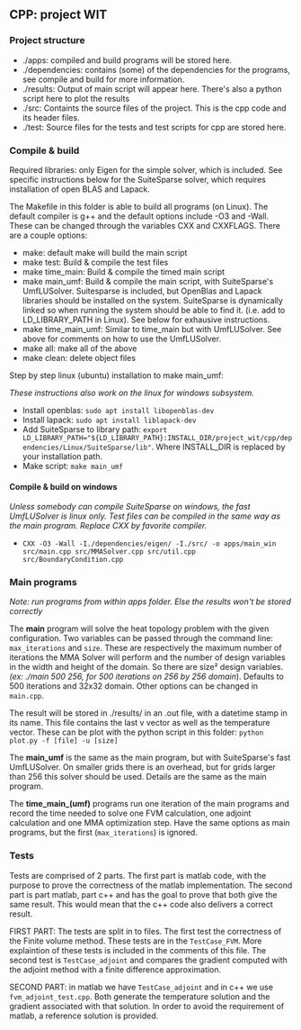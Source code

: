 ## CPP: project WIT
### Project structure
- ./apps: compiled and build programs will be stored here.
- ./dependencies: contains (some) of the dependencies for the programs, see
compile and build for more information.
- ./results: Output of main script will appear here. There's also a 
python script here to plot the results
- ./src: Containts the source files of the project. This is the cpp code 
and its header files.
- ./test: Source files for the tests and test scripts for cpp are stored here.
### Compile & build
Required libraries: only Eigen for the simple solver, which is included. See specific instructions below for the SuiteSparse solver, which requires installation of open BLAS and Lapack.

The Makefile in this folder is able to build all programs (on Linux). The default compiler is g++ and
the default options include -O3 and -Wall. These can be changed through the variables CXX and CXXFLAGS.
 There are a couple options:

- make: default make will build the main script
- make test: Build & compile the test files
- make time_main: Build & compile the timed main script
- make main_umf: Build & compile the main script, with SuiteSparse's UmfLUSolver. Suitesparse is included, but 
OpenBlas and Lapack libraries should be installed on the system. SuiteSparse is dynamically linked so when running
the system should be able to find it. (i.e. add to LD_LIBRARY_PATH in Linux). See below for exhausive instructions.
- make time_main_umf: Similar to time_main but with UmfLUSolver. See above for comments on how to use the UmfLUSolver.
- make all: make all of the above
- make clean: delete object files


Step by step linux (ubuntu) installation to make main_umf:

_These instructions also work on the linux for windows subsystem._
- Install openblas: `sudo apt install libopenblas-dev`
- Install lapack: `sudo apt install liblapack-dev`
- Add SuiteSparse to library path: 
`export LD_LIBRARY_PATH="${LD_LIBRARY_PATH}:INSTALL_DIR/project_wit/cpp/dependencies/Linux/SuiteSparse/lib"`.
 Where INSTALL_DIR is replaced by your installation path.
- Make script: `make main_umf`

#### Compile & build on windows
_Unless somebody can compile SuiteSparse on windows, the fast UmfLUSolver is linux only. Test files can be compiled in the same way as the main program.
Replace CXX by favorite compiler._
- `CXX -O3 -Wall -I./dependencies/eigen/ -I./src/ -o apps/main_win src/main.cpp src/MMASolver.cpp src/util.cpp src/BoundaryCondition.cpp` 

### Main programs
_Note: run programs from within apps folder. Else the results won't be stored correctly_

The **main** program will solve the heat topology problem with the given configuration. Two variables can be passed through the
command line: `max_iterations` and `size`. These are respectively the maximum number of iterations the MMA Solver will 
perform and the number of design variables in the width and height of the domain. So there are size² design variables. _(ex: ./main 500 256, for
500 iterations on 256 by 256 domain_). Defaults to 500 iterations and 32x32 domain. Other options can be changed in `main.cpp`.


The result will be stored in ./results/ in an .out file, with a datetime stamp in its name. This file contains the last
v vector as well as the temperature vector. These can be plot with the python script in this folder: `python plot.py -f [file] -u [size]`

The **main_umf** is the same as the main program, but with SuiteSparse's fast UmfLUSolver. 
On smaller grids there is an overhead, but for grids larger than 256 this solver should
be used. Details are the same as the main program.

The **time_main_(umf)** programs run one iteration of the main programs and record the time
needed to solve one FVM calculation, one adjoint calculation and one MMA optimization step. 
Have the same options as main programs, but the first (`max_iterations`) is ignored.

### Tests

Tests are comprised of 2 parts. The first part is matlab code, with the purpose to prove the correctness of the matlab implementation. The second part is part matlab, part c++ and has the goal to prove that both give the same result. This would mean that the c++ code also delivers a correct result.

FIRST PART: The tests are split in to files. The first test the correctness of the Finite volume method.
These tests are in the `TestCase_FVM`. More explaintion of these tests is included in the comments of this file.
The second test is `TestCase_adjoint` and compares the gradient computed with the adjoint method with a finite difference approximation. 

SECOND PART: in matlab we have `TestCase_adjoint` and in c++ we use `fvm_adjoint_test.cpp`.
Both generate the temperature solution and the gradient associated with that solution.
In order to avoid the requirement of matlab, a reference solution is provided. 
